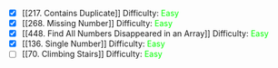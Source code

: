 - [x] [[217. Contains Duplicate]]
Difficulty: <span style="color:lime">Easy</span>
- [x] [[268. Missing Number]]
Difficulty: <span style="color:lime">Easy</span>
- [x] [[448. Find All Numbers Disappeared in an Array]]
Difficulty: <span style="color:lime">Easy</span>
- [x] [[136. Single Number]]
Difficulty: <span style="color:lime">Easy</span>
- [ ] [[70. Climbing Stairs]]
Difficulty: <span style="color:lime">Easy</span>